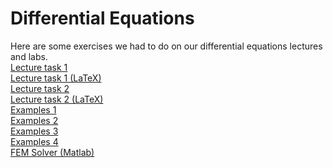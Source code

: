 # Differential Equations
Here are some exercises we had to do on our differential equations lectures and labs.  
<a href="https://github.com/LucasJezap/MiscellaneousAGH/tree/master/Differential%20Equations/Zadanie1.pdf"> Lecture task 1    
<a href="https://github.com/LucasJezap/MiscellaneousAGH/tree/master/Differential%20Equations/Zadanie1.tex"> Lecture task 1 (LaTeX)    
<a href="https://github.com/LucasJezap/MiscellaneousAGH/tree/master/Differential%20Equations/Zadanie2.pdf"> Lecture task 2    
<a href="https://github.com/LucasJezap/MiscellaneousAGH/tree/master/Differential%20Equations/Zadanie2.tex"> Lecture task 2 (LaTeX)  
<a href="https://github.com/LucasJezap/MiscellaneousAGH/tree/master/Differential%20Equations/los_examples1.pdf"> Examples 1  
<a href="https://github.com/LucasJezap/MiscellaneousAGH/tree/master/Differential%20Equations/los_examples2.pdf"> Examples 2  
<a href="https://github.com/LucasJezap/MiscellaneousAGH/tree/master/Differential%20Equations/los_examples3.pdf"> Examples 3  
<a href="https://github.com/LucasJezap/MiscellaneousAGH/tree/master/Differential%20Equations/los_examples4.pdf"> Examples 4    
<a href="https://github.com/LucasJezap/MiscellaneousAGH/tree/master/Differential%20Equations/los_examples4.pdf"> FEM Solver (Matlab)    

